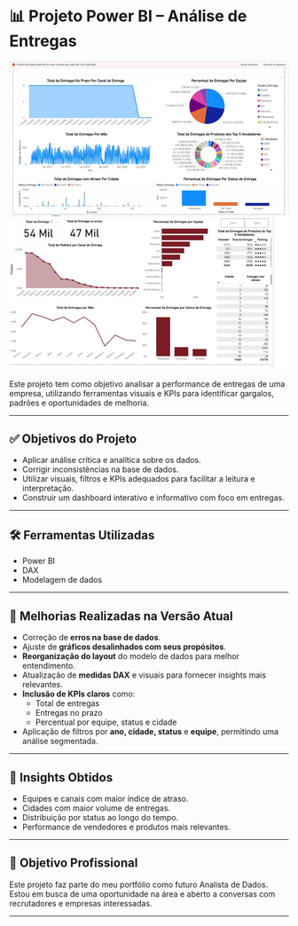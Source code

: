 
# 📊 Projeto Power BI – Análise de Entregas

![Dashboard Power BI](./imagens/dashboard.png)

Este projeto tem como objetivo analisar a performance de entregas de uma empresa, utilizando ferramentas visuais e KPIs para identificar gargalos, padrões e oportunidades de melhoria.

---

## ✅ Objetivos do Projeto
- Aplicar análise crítica e analítica sobre os dados.
- Corrigir inconsistências na base de dados.
- Utilizar visuais, filtros e KPIs adequados para facilitar a leitura e interpretação.
- Construir um dashboard interativo e informativo com foco em entregas.

---

## 🛠️ Ferramentas Utilizadas
- Power BI
- DAX
- Modelagem de dados

---

## 🔄 Melhorias Realizadas na Versão Atual
- Correção de **erros na base de dados**.
- Ajuste de **gráficos desalinhados com seus propósitos**.
- **Reorganização do layout** do modelo de dados para melhor entendimento.
- Atualização de **medidas DAX** e visuais para fornecer insights mais relevantes.
- **Inclusão de KPIs claros** como:
  - Total de entregas
  - Entregas no prazo
  - Percentual por equipe, status e cidade
- Aplicação de filtros por **ano, cidade, status** e **equipe**, permitindo uma análise segmentada.

---

## 📌 Insights Obtidos
- Equipes e canais com maior índice de atraso.
- Cidades com maior volume de entregas.
- Distribuição por status ao longo do tempo.
- Performance de vendedores e produtos mais relevantes.

---

## 💼 Objetivo Profissional
Este projeto faz parte do meu portfólio como futuro Analista de Dados. Estou em busca de uma oportunidade na área e aberto a conversas com recrutadores e empresas interessadas.

---
